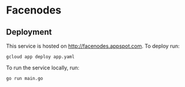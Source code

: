 # Facenodes

## Deployment
This service is hosted on http://facenodes.appspot.com. To deploy run:

```
gcloud app deploy app.yaml
```

To run the service locally, run:
```
go run main.go
```
